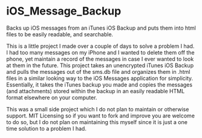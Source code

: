 # iOS_Message_Backup
Backs up iOS messages from an iTunes iOS Backup and puts them into html files to be easily readable, and searchable.

This is a little project I made over a couple of days to solve a problem I had. I had too many messages on my iPhone and I wanted to delete them off the phone, yet maintain a record of the messages in case I ever wanted to look at them in the future. This project takes an unencrypted iTunes iOS Backup and pulls the messages out of the sms.db file and organizes them in .html files in a similar looking way to the iOS Messages application for simplicity. Essentially, it takes the iTunes backup you made and copies the messages (and attachments) stored within the backup in an easily readable HTML format elsewhere on your computer.

This was a small side project which I do not plan to maintain or otherwise support. MIT Licensing so if you want to fork and improve you are welcome to do so, but I do not plan on maintaining this myself since it is just a one time solution to a problem I had.
